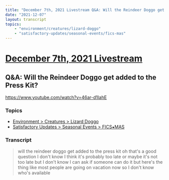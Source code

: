 ```yaml
---
title: "December 7th, 2021 Livestream Q&A: Will the Reindeer Doggo get added to the Press Kit?"
date: "2021-12-07"
layout: transcript
topics:
    - "environment/creatures/lizard-doggo"
    - "satisfactory-updates/seasonal-events/fics-mas"
---
```

# [December 7th, 2021 Livestream](../2021-12-07.md)
## Q&A: Will the Reindeer Doggo get added to the Press Kit?
https://www.youtube.com/watch?v=46ar-d1IahE

### Topics
* [Environment > Creatures > Lizard Doggo](../topics/environment/creatures/lizard-doggo.md)
* [Satisfactory Updates > Seasonal Events > FICS⁕MAS](../topics/satisfactory-updates/seasonal-events/fics-mas.md)

### Transcript

> will the reindeer doggo get added to the press kit oh that's a good question I don't know I think it's probably too late or maybe it's not too late but I don't know I can ask if someone can do it but here's the thing like most people are going on vacation now so I don't know who's available

